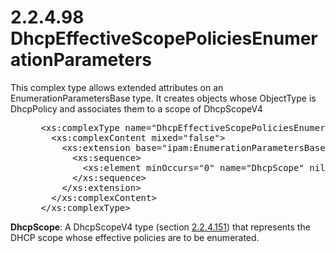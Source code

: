 <html dir="LTR" xmlns:mshelp="http://msdn.microsoft.com/mshelp" xmlns:ddue="http://ddue.schemas.microsoft.com/authoring/2003/5" xmlns:xlink="http://www.w3.org/1999/xlink" xmlns:tool="http://www.microsoft.com/tooltip">
 <body>
 <div id="header">
 <h1 class="heading">2.2.4.98 DhcpEffectiveScopePoliciesEnumerationParameters</h1>
 </div>
 <div id="mainSection">
 <div id="mainBody">
 <div id="allHistory" class="saveHistory"></div>
 <div id="sectionSection0" class="section" name="collapseableSection">
 

<p>This complex type allows extended attributes on an
EnumerationParametersBase type. It creates objects whose ObjectType is
DhcpPolicy and associates them to a scope of DhcpScopeV4</p>

<dl>
<dd>
<div><pre> &lt;xs:complexType name=&quot;DhcpEffectiveScopePoliciesEnumerationParameters&quot;&gt;
   &lt;xs:complexContent mixed=&quot;false&quot;&gt;
     &lt;xs:extension base=&quot;ipam:EnumerationParametersBase&quot;&gt;
       &lt;xs:sequence&gt;
         &lt;xs:element minOccurs=&quot;0&quot; name=&quot;DhcpScope&quot; nillable=&quot;true&quot; type=&quot;ipam:DhcpScopeV4&quot; /&gt;
       &lt;/xs:sequence&gt;
     &lt;/xs:extension&gt;
   &lt;/xs:complexContent&gt;
 &lt;/xs:complexType&gt;
</pre></div>
</dd></dl>

<p><b>DhcpScope</b>: A DhcpScopeV4 type (section <a href="6a4063f0-8aff-4272-a3ff-9592d1af97d6.md">2.2.4.151</a>) that represents
the DHCP scope whose effective policies are to be enumerated.</p>


 </div>
 </div>
 </div>
 </body>
</html>